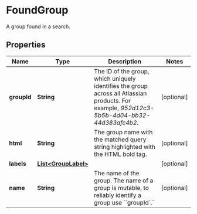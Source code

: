 

# FoundGroup

A group found in a search.

## Properties

| Name | Type | Description | Notes |
|------------ | ------------- | ------------- | -------------|
|**groupId** | **String** | The ID of the group, which uniquely identifies the group across all Atlassian products. For example, *952d12c3-5b5b-4d04-bb32-44d383afc4b2*. |  [optional] |
|**html** | **String** | The group name with the matched query string highlighted with the HTML bold tag. |  [optional] |
|**labels** | [**List&lt;GroupLabel&gt;**](GroupLabel.md) |  |  [optional] |
|**name** | **String** | The name of the group. The name of a group is mutable, to reliably identify a group use &#x60;&#x60;groupId&#x60;.&#x60; |  [optional] |



